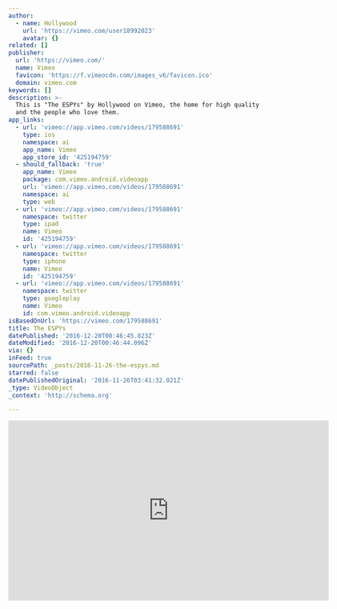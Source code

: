 ```yaml
---
author:
  - name: Hollywood
    url: 'https://vimeo.com/user18992023'
    avatar: {}
related: []
publisher:
  url: 'https://vimeo.com/'
  name: Vimeo
  favicon: 'https://f.vimeocdn.com/images_v6/favicon.ico'
  domain: vimeo.com
keywords: []
description: >-
  This is "The ESPYs" by Hollywood on Vimeo, the home for high quality videos
  and the people who love them.
app_links:
  - url: 'vimeo://app.vimeo.com/videos/179588691'
    type: ios
    namespace: ai
    app_name: Vimeo
    app_store_id: '425194759'
  - should_fallback: 'true'
    app_name: Vimeo
    package: com.vimeo.android.videoapp
    url: 'vimeo://app.vimeo.com/videos/179588691'
    namespace: ai
    type: web
  - url: 'vimeo://app.vimeo.com/videos/179588691'
    namespace: twitter
    type: ipad
    name: Vimeo
    id: '425194759'
  - url: 'vimeo://app.vimeo.com/videos/179588691'
    namespace: twitter
    type: iphone
    name: Vimeo
    id: '425194759'
  - url: 'vimeo://app.vimeo.com/videos/179588691'
    namespace: twitter
    type: googleplay
    name: Vimeo
    id: com.vimeo.android.videoapp
isBasedOnUrl: 'https://vimeo.com/179588691'
title: The ESPYs
datePublished: '2016-12-20T00:46:45.823Z'
dateModified: '2016-12-20T00:46:44.096Z'
via: {}
inFeed: true
sourcePath: _posts/2016-11-26-the-espys.md
starred: false
datePublishedOriginal: '2016-11-26T03:41:32.021Z'
_type: VideoObject
_context: 'http://schema.org'

---
```

<iframe src="https://cdn.embedly.com/widgets/media.html?src=https%3A%2F%2Fplayer.vimeo.com%2Fvideo%2F179588691&amp;url=https%3A%2F%2Fvimeo.com%2F179588691&amp;image=https%3A%2F%2Fi.vimeocdn.com%2Fvideo%2F587548714_640.jpg&amp;key=b7d04c9b404c499eba89ee7072e1c4f7&amp;type=text%2Fhtml&amp;schema=vimeo" width="640" height="360" scrolling="no" frameborder="0" allowfullscreen="" style=""></iframe>